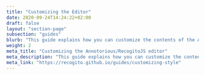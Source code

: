 ```yaml
---
title: "Customizing the Editor"
date: 2020-09-24T14:24:22+02:00
draft: false
layout: "section-page"
subsection: "guides"
blurb: "This guide explains how you can customize the contents of the Annotorious/RecogitoJS editor popup."
weight: 2
meta_title: "Customizing the Annotorious/RecogitoJS editor"
meta_description: "This guide explains how you can customize the contents of the Annotorious/RecogitoJS editor popup."
meta_link: "https://recogito.github.io/guides/customizing-style"
---
```


